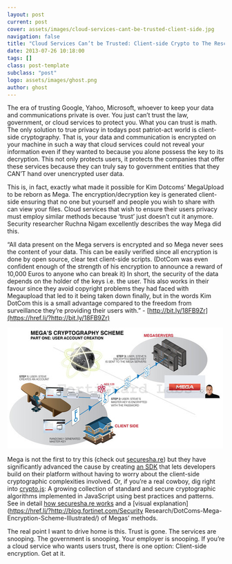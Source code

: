 ```yaml
---
layout: post
current: post
cover: assets/images/cloud-services-cant-be-trusted-client-side.jpg
navigation: false
title: "Cloud Services Can’t be Trusted: Client-side Crypto to The Rescue"
date: 2013-07-26 10:18:00
tags: []
class: post-template
subclass: "post"
logo: assets/images/ghost.png
author: ghost
---
```


The era of trusting Google, Yahoo, Microsoft, whoever to keep your data and communications private is over. You just can’t trust the law, government, or cloud services to protect you. What you can trust is math. The only solution to true privacy in todays post patriot-act world is client-side cryptography. That is, your data and communication is encrypted on your machine in such a way that cloud services could not reveal your information even if they wanted to because you alone possess the key to its decryption. This not only protects users, it protects the companies that offer these services because they can truly say to government entities that they CAN’T hand over unencrypted user data.

This is, in fact, exactly what made it possible for Kim Dotcoms’ MegaUpload to be reborn as Mega. The encryption/decryption key is generated client-side ensuring that no one but yourself and people you wish to share with can view your files. Cloud services that wish to ensure their users privacy must employ similar methods because ‘trust’  just doesn’t cut it anymore. Security researcher Ruchna Nigam excellently describes the way Mega did this.

“All data present on the Mega servers is encrypted and so Mega never sees the content of your data. This can be easily verified since all encryption is done by open source, clear text client-side scripts. (DotCom was even confident enough of the strength of his encryption to announce a reward of 10,000 Euros to anyone who can break it) In short, the security of the data depends on the holder of the keys i.e. the user. This also works in their favour since they avoid copyright problems they had faced with Megaupload that led to it being taken down finally, but in the words Kim DotCom this is a small advantage compared to the freedom from surveillance they’re providing their users with.” - [http://bit.ly/18FB9Zr](https://href.li/?http://bit.ly/18FB9Zr)

![image](/assets/images/cloud.jpg)

Mega is not the first to try this (check out [securesha.re](https://href.li/?https://securesha.re/)) but they have significantly advanced the cause by creating [an SDK](https://href.li/?http://www.itnews.com.au/News/349529,mega-offers-free-client-side-crypto-sdk.aspx) that lets developers build on their platform without having to worry about the client-side cryptographic complexities involved. Or, if you’re a real cowboy, dig right into [crypto.js](https://href.li/?https://code.google.com/p/crypto-js/): A growing collection of standard and secure cryptographic algorithms implemented in JavaScript using best practices and patterns. See in detail [how securesha.re works](https://href.li/?http://blog.strml.net/2013/01/mega-was-second-announcing-first-client.html) and a [visual explanation](https://href.li/?http://blog.fortinet.com/Security Research/DotComs-Mega-Encryption-Scheme-Illustrated/) of Megas’ methods.

The real point I want to drive home is this. Trust is gone. The services are snooping. The government is snooping. Your employer is snooping. If you’re a cloud service who wants users trust, there is one option: Client-side encryption. Get at it.
